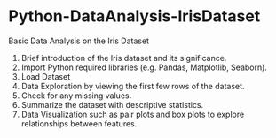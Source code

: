 # Python-DataAnalysis-IrisDataset
Basic Data Analysis on the Iris Dataset
1. Brief introduction of the Iris dataset and its significance.
2. Import Python required libraries (e.g. Pandas, Matplotlib, Seaborn).
3. Load Dataset
4. Data Exploration by viewing the first few rows of the dataset.
5. Check for any missing values.
6. Summarize the dataset with descriptive statistics.
7. Data Visualization such as pair plots and box plots to explore relationships between features.

